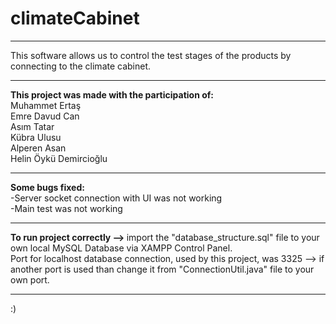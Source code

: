 # climateCabinet
**********************************************************
This software allows us to control the test stages of the products by connecting to the climate cabinet.
**********************************************************
<b>This project was made with the participation of:</b> <br>
Muhammet Ertaş <br>
Emre Davud Can <br>
Asım Tatar <br>
Kübra Ulusu <br>
Alperen Asan <br>
Helin Öykü Demircioğlu
**********************************************************
<b>Some bugs fixed:</b> <br>
-Server socket connection with UI was not working <br>
-Main test was not working <br>
**********************************************************
<b>To run project correctly --> </b> import the "database_structure.sql" file to your own local MySQL Database via XAMPP Control Panel. <br>
Port for localhost database connection, used by this project, was 3325 --> if another port is used than change it from "ConnectionUtil.java" file to your own port.
**********************************************************
:)
